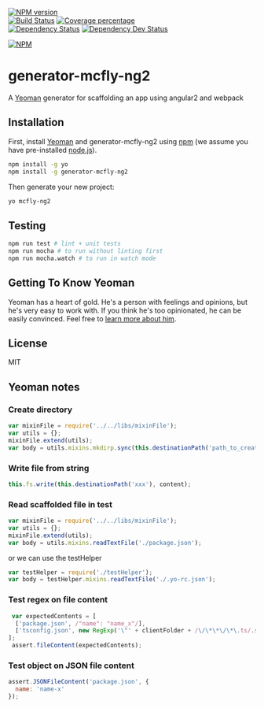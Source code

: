 [![NPM version][npm-image]][npm-url]    
[![Build Status][travis-image]][travis-url] [![Coverage percentage][coveralls-image]][coveralls-url]    
[![Dependency Status][daviddm-image]][daviddm-url] [![Dependency Dev Status][daviddm-dev-image]][daviddm-dev-url]    

[![NPM][npm-nodei-image]][npm-nodei-url]

# generator-mcfly-ng2
A [Yeoman](http://yeoman.io) generator for scaffolding an app using angular2 and webpack

## Installation

First, install [Yeoman](http://yeoman.io) and generator-mcfly-ng2 using [npm](https://www.npmjs.com/) (we assume you have pre-installed [node.js](https://nodejs.org/)).

```bash
npm install -g yo
npm install -g generator-mcfly-ng2
```

Then generate your new project:

```bash
yo mcfly-ng2
```

## Testing
```sh
npm run test # lint + unit tests
npm run mocha # to run without linting first
npm run mocha.watch # to run in watch mode
```

## Getting To Know Yeoman

Yeoman has a heart of gold. He&#39;s a person with feelings and opinions, but he&#39;s very easy to work with. If you think he&#39;s too opinionated, he can be easily convinced. Feel free to [learn more about him](http://yeoman.io/).

## License

MIT

## Yeoman notes
### Create directory
```js
var mixinFile = require('../../libs/mixinFile');
var utils = {};
mixinFile.extend(utils);
var body = utils.mixins.mkdirp.sync(this.destinationPath('path_to_create'));
```

### Write file from string
```js
this.fs.write(this.destinationPath('xxx'), content);
```

### Read scaffolded file in test
```js
var mixinFile = require('../../libs/mixinFile');
var utils = {};
mixinFile.extend(utils);
var body = utils.mixins.readTextFile('./package.json');
```

or we can use the testHelper
```js
var testHelper = require('./testHelper');
var body = testHelper.mixins.readTextFile('./.yo-rc.json');
```

### Test regex on file content
```js
 var expectedContents = [
  ['package.json', /"name": "name_x"/],
  ['tsconfig.json', new RegExp('\"' + clientFolder + /\/\*\*\/\*\.ts/.source)]
];
 assert.fileContent(expectedContents);        
```

### Test object on JSON file content
```js
assert.JSONFileContent('package.json', {
  name: 'name-x'
});
```

[npm-image]: https://badge.fury.io/js/generator-mcfly-ng2.svg
[npm-url]: https://npmjs.org/package/generator-mcfly-ng2
[npm-nodei-image]: https://nodei.co/npm/generator-mcfly-ng2.png?downloads=false&downloadRank=false&stars=false
[npm-nodei-url]: https://nodei.co/npm/generator-mcfly-ng2
[travis-image]: https://travis-ci.org/mcfly-io/generator-mcfly-ng2.svg?branch=master
[travis-url]: https://travis-ci.org/mcfly-io/generator-mcfly-ng2
[daviddm-image]: https://david-dm.org/mcfly-io/generator-mcfly-ng2.svg?theme=shields.io
[daviddm-url]: https://david-dm.org/mcfly-io/generator-mcfly-ng2
[daviddm-dev-image]: https://david-dm.org/mcfly-io/generator-mcfly-ng2/dev-status.svg?theme=shields.io
[daviddm-dev-url]: https://david-dm.org/mcfly-io/generator-mcfly-ng2#info=devDependencies
[coveralls-image]: https://coveralls.io/repos/mcfly-io/generator-mcfly-ng2/badge.svg
[coveralls-url]: https://coveralls.io/r/mcfly-io/generator-mcfly-ng2
